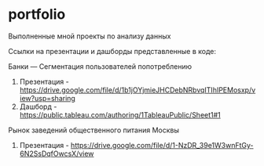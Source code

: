 # portfolio
Выполненные мной проекты по анализу данных

Ссылки на презентации и дашборды представленные в коде: 

Банки — Сегментация пользователей попотреблению
1) Презентация - https://drive.google.com/file/d/1b1jOYjmieJHCDebNRbvqITIhIPEMosxp/view?usp=sharing
2) Дашборд - https://public.tableau.com/authoring/1TableauPublic/Sheet1#1

Рынок заведений общественного питания Москвы
1) Презентация - https://drive.google.com/file/d/1-NzDR_39e1W3wnFtGy-6N2SsDqfOwcsX/view
